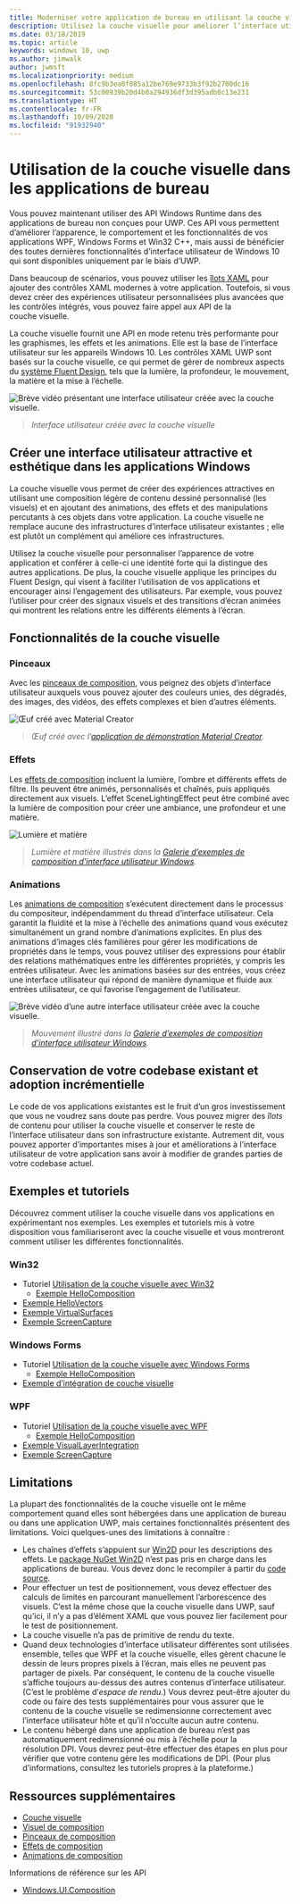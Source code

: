 ```yaml
---
title: Moderniser votre application de bureau en utilisant la couche visuelle
description: Utilisez la couche visuelle pour améliorer l’interface utilisateur de votre application de bureau Win32 ou .NET.
ms.date: 03/18/2019
ms.topic: article
keywords: windows 10, uwp
ms.author: jimwalk
author: jwmsft
ms.localizationpriority: medium
ms.openlocfilehash: 8fc9b3ea0f085a12be769e9733b3f92b2700dc16
ms.sourcegitcommit: 53c00939b20d4b0a294936df3d395adb0c13e231
ms.translationtype: HT
ms.contentlocale: fr-FR
ms.lasthandoff: 10/09/2020
ms.locfileid: "91932940"
---
```

# <a name="using-the-visual-layer-in-desktop-apps"></a>Utilisation de la couche visuelle dans les applications de bureau

Vous pouvez maintenant utiliser des API Windows Runtime dans des applications de bureau non conçues pour UWP. Ces API vous permettent d’améliorer l’apparence, le comportement et les fonctionnalités de vos applications WPF, Windows Forms et Win32 C++, mais aussi de bénéficier des toutes dernières fonctionnalités d’interface utilisateur de Windows 10 qui sont disponibles uniquement par le biais d’UWP.

Dans beaucoup de scénarios, vous pouvez utiliser les [îlots XAML](xaml-islands.md) pour ajouter des contrôles XAML modernes à votre application. Toutefois, si vous devez créer des expériences utilisateur personnalisées plus avancées que les contrôles intégrés, vous pouvez faire appel aux API de la couche visuelle.

La couche visuelle fournit une API en mode retenu très performante pour les graphismes, les effets et les animations. Elle est la base de l’interface utilisateur sur les appareils Windows 10. Les contrôles XAML UWP sont basés sur la couche visuelle, ce qui permet de gérer de nombreux aspects du [système Fluent Design](/windows/uwp/design/fluent-design-system/index), tels que la lumière, la profondeur, le mouvement, la matière et la mise à l’échelle.

![Brève vidéo présentant une interface utilisateur créée avec la couche visuelle.](images/visual-layer-interop/pull-to-animate.gif)

> _Interface utilisateur créée avec la couche visuelle_

## <a name="create-a-visually-engaging-user-interface-in-any-windows-app"></a>Créer une interface utilisateur attractive et esthétique dans les applications Windows

La couche visuelle vous permet de créer des expériences attractives en utilisant une composition légère de contenu dessiné personnalisé (les visuels) et en ajoutant des animations, des effets et des manipulations percutants à ces objets dans votre application. La couche visuelle ne remplace aucune des infrastructures d’interface utilisateur existantes ; elle est plutôt un complément qui améliore ces infrastructures.

Utilisez la couche visuelle pour personnaliser l’apparence de votre application et conférer à celle-ci une identité forte qui la distingue des autres applications. De plus, la couche visuelle applique les principes du Fluent Design, qui visent à faciliter l’utilisation de vos applications et encourager ainsi l’engagement des utilisateurs. Par exemple, vous pouvez l’utiliser pour créer des signaux visuels et des transitions d’écran animées qui montrent les relations entre les différents éléments à l’écran.

## <a name="visual-layer-features"></a>Fonctionnalités de la couche visuelle

### <a name="brushes"></a>Pinceaux

Avec les [pinceaux de composition](/windows/uwp/composition/composition-brushes), vous peignez des objets d’interface utilisateur auxquels vous pouvez ajouter des couleurs unies, des dégradés, des images, des vidéos, des effets complexes et bien d’autres éléments.

![Œuf créé avec Material Creator](images/visual-layer-interop/egg.gif)

> _Œuf créé avec l’[application de démonstration Material Creator](https://github.com/Microsoft/WindowsCompositionSamples/tree/master/Demos/MaterialCreator)._

### <a name="effects"></a>Effets

Les [effets de composition](/windows/uwp/composition/composition-effects) incluent la lumière, l’ombre et différents effets de filtre. Ils peuvent être animés, personnalisés et chaînés, puis appliqués directement aux visuels. L’effet SceneLightingEffect peut être combiné avec la lumière de composition pour créer une ambiance, une profondeur et une matière.

![Lumière et matière](images/visual-layer-interop/light-interop.gif)

> _Lumière et matière illustrés dans la [Galerie d’exemples de composition d’interface utilisateur Windows](https://github.com/Microsoft/WindowsCompositionSamples/tree/master/SampleGallery)._

### <a name="animations"></a>Animations

Les [animations de composition](/windows/uwp/composition/composition-animation) s’exécutent directement dans le processus du compositeur, indépendamment du thread d’interface utilisateur. Cela garantit la fluidité et la mise à l’échelle des animations quand vous exécutez simultanément un grand nombre d’animations explicites. En plus des animations d’images clés familières pour gérer les modifications de propriétés dans le temps, vous pouvez utiliser des expressions pour établir des relations mathématiques entre les différentes propriétés, y compris les entrées utilisateur. Avec les animations basées sur des entrées, vous créez une interface utilisateur qui répond de manière dynamique et fluide aux entrées utilisateur, ce qui favorise l’engagement de l’utilisateur.

![Brève vidéo d’une autre interface utilisateur créée avec la couche visuelle.](images/visual-layer-interop/swipe-scroller.gif)

> _Mouvement illustré dans la [Galerie d’exemples de composition d’interface utilisateur Windows](https://github.com/Microsoft/WindowsCompositionSamples/tree/master/SampleGallery)._

## <a name="keep-your-existing-codebase-and-adopt-incrementally"></a>Conservation de votre codebase existant et adoption incrémentielle

Le code de vos applications existantes est le fruit d’un gros investissement que vous ne voudrez sans doute pas perdre. Vous pouvez migrer des _îlots_ de contenu pour utiliser la couche visuelle et conserver le reste de l’interface utilisateur dans son infrastructure existante. Autrement dit, vous pouvez apporter d’importantes mises à jour et améliorations à l’interface utilisateur de votre application sans avoir à modifier de grandes parties de votre codebase actuel.

## <a name="samples-and-tutorials"></a>Exemples et tutoriels

Découvrez comment utiliser la couche visuelle dans vos applications en expérimentant nos exemples. Les exemples et tutoriels mis à votre disposition vous familiariseront avec la couche visuelle et vous montreront comment utiliser les différentes fonctionnalités.

### <a name="win32"></a>Win32

- Tutoriel [Utilisation de la couche visuelle avec Win32](using-the-visual-layer-with-win32.md)
  - [Exemple HelloComposition](https://github.com/Microsoft/Windows.UI.Composition-Win32-Samples/tree/master/cpp/HelloComposition)
- [Exemple HelloVectors](https://github.com/Microsoft/Windows.UI.Composition-Win32-Samples/tree/master/cpp/HelloVectors)
- [Exemple VirtualSurfaces](https://github.com/Microsoft/Windows.UI.Composition-Win32-Samples/tree/master/cpp/VirtualSurfaces)
- [Exemple ScreenCapture](https://github.com/Microsoft/Windows.UI.Composition-Win32-Samples/tree/master/cpp/ScreenCaptureforHWND)

### <a name="windows-forms"></a>Windows Forms

- Tutoriel [Utilisation de la couche visuelle avec Windows Forms](using-the-visual-layer-with-windows-forms.md)
  - [Exemple HelloComposition](https://github.com/Microsoft/Windows.UI.Composition-Win32-Samples/tree/master/dotnet/WinForms/HelloComposition)
- [Exemple d’intégration de couche visuelle](https://github.com/Microsoft/Windows.UI.Composition-Win32-Samples/tree/master/dotnet/WinForms/VisualLayerIntegration)

### <a name="wpf"></a>WPF

- Tutoriel [Utilisation de la couche visuelle avec WPF](using-the-visual-layer-with-wpf.md)
  - [Exemple HelloComposition](https://github.com/Microsoft/Windows.UI.Composition-Win32-Samples/tree/master/dotnet/WPF/HelloComposition)
- [Exemple VisualLayerIntegration](https://github.com/Microsoft/Windows.UI.Composition-Win32-Samples/tree/master/dotnet/WPF/VisualLayerIntegration)
- [Exemple ScreenCapture](https://github.com/Microsoft/Windows.UI.Composition-Win32-Samples/tree/master/dotnet/WPF/ScreenCapture)

## <a name="limitations"></a>Limitations

La plupart des fonctionnalités de la couche visuelle ont le même comportement quand elles sont hébergées dans une application de bureau ou dans une application UWP, mais certaines fonctionnalités présentent des limitations. Voici quelques-unes des limitations à connaître :

- Les chaînes d’effets s’appuient sur [Win2D](http://microsoft.github.io/Win2D/html/Introduction.htm) pour les descriptions des effets. Le [package NuGet Win2D](https://www.nuget.org/packages/Win2D.uwp) n’est pas pris en charge dans les applications de bureau. Vous devez donc le recompiler à partir du [code source](https://github.com/Microsoft/Win2D).
- Pour effectuer un test de positionnement, vous devez effectuer des calculs de limites en parcourant manuellement l’arborescence des visuels. C’est la même chose que la couche visuelle dans UWP, sauf qu’ici, il n’y a pas d’élément XAML que vous pouvez lier facilement pour le test de positionnement.
- La couche visuelle n’a pas de primitive de rendu du texte.
- Quand deux technologies d’interface utilisateur différentes sont utilisées ensemble, telles que WPF et la couche visuelle, elles gèrent chacune le dessin de leurs propres pixels à l’écran, mais elles ne peuvent pas partager de pixels. Par conséquent, le contenu de la couche visuelle s’affiche toujours au-dessus des autres contenus d’interface utilisateur. (C’est le problème d’_espace de rendu_.) Vous devrez peut-être ajouter du code ou faire des tests supplémentaires pour vous assurer que le contenu de la couche visuelle se redimensionne correctement avec l’interface utilisateur hôte et qu’il n’occulte aucun autre contenu.
- Le contenu hébergé dans une application de bureau n’est pas automatiquement redimensionné ou mis à l’échelle pour la résolution DPI. Vous devrez peut-être effectuer des étapes en plus pour vérifier que votre contenu gère les modifications de DPI. (Pour plus d’informations, consultez les tutoriels propres à la plateforme.)

## <a name="additional-resources"></a>Ressources supplémentaires

- [Couche visuelle](/windows/uwp/composition/visual-layer)
- [Visuel de composition](/windows/uwp/composition/composition-visual-tree)
- [Pinceaux de composition](/windows/uwp/composition/composition-brushes)
- [Effets de composition](/windows/uwp/composition/composition-effects)
- [Animations de composition](/windows/uwp/composition/composition-animation)

Informations de référence sur les API

- [Windows.UI.Composition](/uwp/api/Windows.UI.Composition)